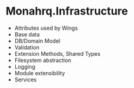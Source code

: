 ﻿# Monahrq.Infrastructure
* Attributes used by Wings
* Base data
* DB/Domain Model
* Validation
* Extension Methods, Shared Types
* Filesystem abstraction
* Logging
* Module extensibility
* Services